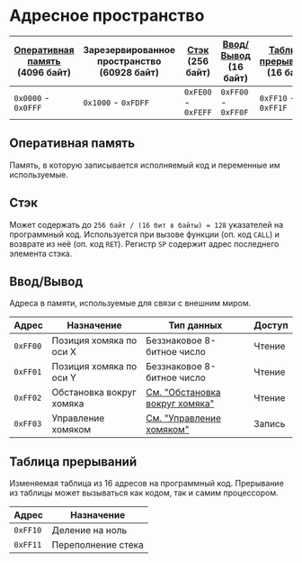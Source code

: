 # Адресное пространство

|[Оперативная память] (4096 байт)|Зарезервированное пространство (60928 байт)|[Стэк] (256 байт)  |[Ввод/Вывод] (16 байт)|[Таблица прерываний] (16 байт)|Зарезервированное пространство (224 байта)|
|--------------------------------|-------------------------------------------|-------------------|----------------------|------------------------------|------------------------------------------|
|`0x0000` - `0x0FFF`             |`0x1000` - `0xFDFF`                        |`0xFE00` - `0xFEFF`|`0xFF00` - `0xFF0F`   |`0xFF10` - `0xFF1F`           |`0xFF20` - `0xFFFF`                       |

## Оперативная память

Память, в которую записывается исполняемый код и переменные им используемые.

## Стэк

Может содержать до `256 байт / (16 бит в байты) = 128` указателей на программный код. Используется при вызове функции (оп. код `CALL`) и возврате из неё (оп. код `RET`). Регистр `SP` содержит адрес последнего элемента стэка.

## Ввод/Вывод

Адреса в памяти, используемые для связи с внешним миром.

|Адрес   |Назначение              |Тип данных                                                              |Доступ|
|--------|------------------------|------------------------------------------------------------------------|------|
|`0xFF00`|Позиция хомяка по оси X |Беззнаковое 8-битное число                                              |Чтение|
|`0xFF01`|Позиция хомяка по оси Y |Беззнаковое 8-битное число                                              |Чтение|
|`0xFF02`|Обстановка вокруг хомяка|[См. "Обстановка вокруг хомяка"](data-types.md#обстановка-вокруг-хомяка)|Чтение|
|`0xFF03`|Управление хомяком      |[См. "Управление хомяком"](data-types.md#управление-хомяком)            |Запись|

## Таблица прерываний

Изменяемая таблица из 16 адресов на программный код. Прерывание из таблицы может вызываться как кодом, так и самим процессором.

|Адрес   |Назначение        |
|--------|------------------|
|`0xFF10`|Деление на ноль   |
|`0xFF11`|Переполнение стека|

[Оперативная память]: #оперативная-память
[Стэк]: #стэк
[Ввод/Вывод]: #ввод/вывод
[Таблица прерываний]: #таблица-прерываний